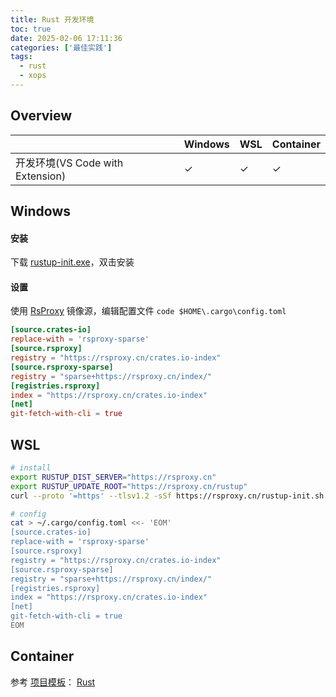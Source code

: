 ```yaml
---
title: Rust 开发环境
toc: true
date: 2025-02-06 17:11:36
categories: ['最佳实践']
tags:
  - rust
  - xops
---
```


## Overview

|  | Windows | WSL | Container |
| --- | --- | --- | --- |
| 开发环境(VS Code with Extension) | ✓ | ✓ | ✓ |

<!-- more -->

## Windows

#### 安装

下载 [rustup-init.exe](https://www.rust-lang.org/tools/install)，双击安装

#### 设置

使用 [RsProxy](https://rsproxy.cn/) 镜像源，编辑配置文件
`code $HOME\.cargo\config.toml`

```toml
[source.crates-io]
replace-with = 'rsproxy-sparse'
[source.rsproxy]
registry = "https://rsproxy.cn/crates.io-index"
[source.rsproxy-sparse]
registry = "sparse+https://rsproxy.cn/index/"
[registries.rsproxy]
index = "https://rsproxy.cn/crates.io-index"
[net]
git-fetch-with-cli = true
```


## WSL

```bash
# install
export RUSTUP_DIST_SERVER="https://rsproxy.cn"
export RUSTUP_UPDATE_ROOT="https://rsproxy.cn/rustup"
curl --proto '=https' --tlsv1.2 -sSf https://rsproxy.cn/rustup-init.sh | sh

# config
cat > ~/.cargo/config.toml <<- 'EOM'
[source.crates-io]
replace-with = 'rsproxy-sparse'
[source.rsproxy]
registry = "https://rsproxy.cn/crates.io-index"
[source.rsproxy-sparse]
registry = "sparse+https://rsproxy.cn/index/"
[registries.rsproxy]
index = "https://rsproxy.cn/crates.io-index"
[net]
git-fetch-with-cli = true
EOM
```

## Container

参考 [项目模板](https://github.com/yandy/project-tmpl)： [Rust](https://github.com/yandy/project-tmpl/tree/main/rust)
